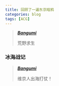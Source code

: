 ```yaml
---
title: 回顾了一遍东京暗鸦
categories: blog
tags: [ACG]
---
```

>[***Bangumi***](http://bangumi.tv/subject/276187)
>
>荒野求生


### 冰海战记
>[***Bangumi***](http://bangumi.tv/subject/240386)
>
>维京人出海打仗！


